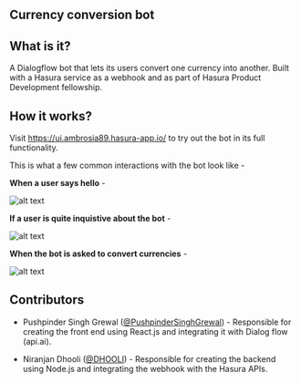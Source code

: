 ## Currency conversion bot

## What is it?

A Dialogflow bot that lets its users convert one currency into another. Built with a Hasura service as a webhook and as part of Hasura Product Development fellowship.

## How it works?

Visit https://ui.ambrosia89.hasura-app.io/ to try out the bot in its full functionality.

This is what a  few common interactions with the bot look like -

**When a user says hello** -

![alt text](https://github.com/PushpinderSinghGrewal/currency-conversion-bot/blob/master/microservices/ui/app/src/image1.png)


**If a user is quite inquistive about the bot** - 

![alt text](https://github.com/PushpinderSinghGrewal/currency-conversion-bot/blob/master/microservices/ui/app/src/image2.png)

**When the bot is asked to convert currencies** -

![alt text](https://github.com/PushpinderSinghGrewal/currency-conversion-bot/blob/master/microservices/ui/app/src/image3.png)


## Contributors

* Pushpinder Singh Grewal ([@PushpinderSinghGrewal](https://www.github.com/PushpinderSinghGrewal)) - Responsible for creating the front end using React.js and integrating it with Dialog flow (api.ai).

* Niranjan Dhooli  ([@DHOOLI](https://github.com/DHOOLI)) - Responsible for creating the backend using Node.js and integrating the webhook with the Hasura APIs.
